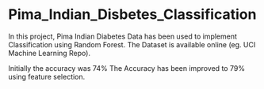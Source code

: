 # Pima_Indian_Disbetes_Classification
In this project, Pima Indian Diabetes Data has been used to implement Classification using Random Forest.
The Dataset is available online (eg. UCI Machine Learning Repo).


Initially the accuracy was 74%
The Accuracy has been improved to 79% using feature selection.
